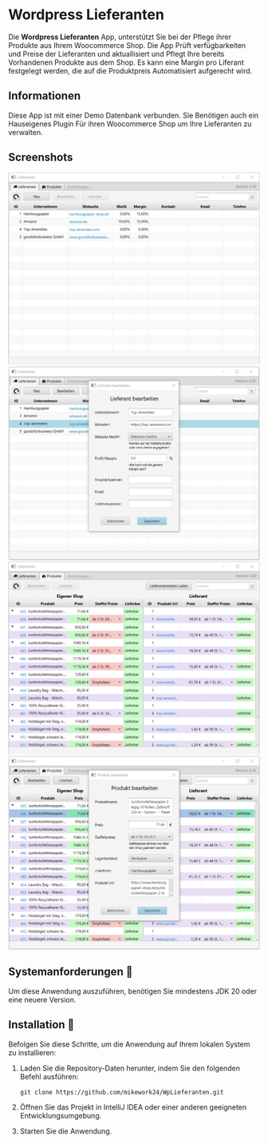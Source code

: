 # Wordpress Lieferanten

Die **Wordpress Lieferanten** App, unterstützt Sie bei der Pflege ihrer Produkte aus Ihrem Woocommerce Shop.
Die App Prüft verfügbarkeiten und Preise der Lieferanten und aktuallisiert und Pflegt Ihre bereits Vorhandenen Produkte aus dem Shop.
Es kann eine Margin pro Liferant festgelegt werden, die auf die Produktpreis Automatisiert aufgerecht wird.

## Informationen
Diese App ist mit einer Demo Datenbank verbunden.
Sie Benötigen auch ein Hauseigenes Plugin Für ihren Woocommerce Shop um Ihre Lieferanten zu verwalten.

## Screenshots
![Lieferanten](screenshots/suppliers.png)
![Lieferant bearbeiten](screenshots/edit_supplier.png)
![Produkte](screenshots/products.png)
![Produkt bearbeiten](screenshots/edit_product.png)


## Systemanforderungen 🔧
Um diese Anwendung auszuführen, benötigen Sie mindestens JDK 20 oder eine neuere Version.

## Installation 🔌
Befolgen Sie diese Schritte, um die Anwendung auf Ihrem lokalen System zu installieren:

1. Laden Sie die Repository-Daten herunter, indem Sie den folgenden Befehl ausführen:
   ```shell
   git clone https://github.com/mikework24/WpLieferanten.git
   ```

2. Öffnen Sie das Projekt in IntelliJ IDEA oder einer anderen geeigneten Entwicklungsumgebung.

3. Starten Sie die Anwendung.